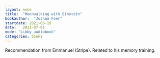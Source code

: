 ```yaml
---
layout: none
title:  "Moonwalking with Einstein"
bookauthor:  "Joshua Foer"
startdate: 2021-06-19
date:   2021-07-01
mode: "Libby audiobook"
categories: books
---
```


Recommendation from Emmanuel (Stripe). Related to his memory training.
